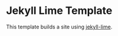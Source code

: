 Jekyll Lime Template
===
This template builds a site using [jekyll-lime](https://github.com/ress997/jekyll-lime).